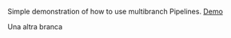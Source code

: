 Simple demonstration of how to use multibranch Pipelines.
[Demo](https://hub.docker.com/r/jenkinsci/pipeline-as-code-github-demo/)

Una altra branca
